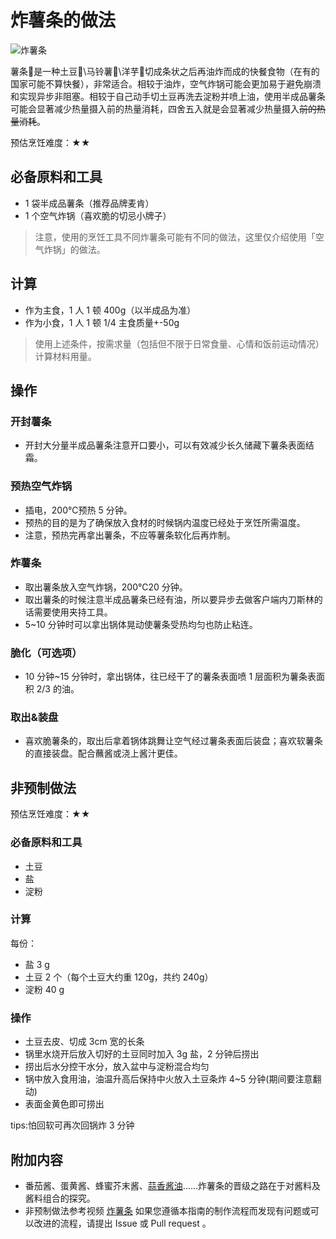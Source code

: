 # 炸薯条的做法

![炸薯条](./炸薯条.jpg)

薯条🍟是一种土豆🥔\马铃薯🥔\洋芋🥔切成条状之后再油炸而成的快餐食物（在有的国家可能不算快餐），非常适合。相较于油炸，空气炸锅可能会更加易于避免崩溃和实现异步非阻塞。相较于自己动手切土豆再洗去淀粉并喷上油，使用半成品薯条可能会显著减少热量摄入前的热量消耗，四舍五入就是会显著减少热量摄入~~前的热量消耗~~。

预估烹饪难度：★★

## 必备原料和工具

- 1 袋半成品薯条（推荐品牌麦肯）
- 1 个空气炸锅（喜欢脆的切忌小牌子）

> 注意，使用的烹饪工具不同炸薯条可能有不同的做法，这里仅介绍使用「空气炸锅」的做法。

## 计算

- 作为主食，1 人 1 顿 400g（以半成品为准）
- 作为小食，1 人 1 顿 1/4 主食质量+-50g

> 使用上述条件，按需求量（包括但不限于日常食量、心情和饭前运动情况）计算材料用量。

## 操作

### 开封薯条

- 开封大分量半成品薯条注意开口要小，可以有效减少长久储藏下薯条表面结霜。

### 预热空气炸锅

- 插电，200℃预热 5 分钟。
- 预热的目的是为了确保放入食材的时候锅内温度已经处于烹饪所需温度。
- 注意，预热完再拿出薯条，不应等薯条软化后再炸制。

### 炸薯条

- 取出薯条放入空气炸锅，200℃20 分钟。
- 取出薯条的时候注意半成品薯条已经有油，所以要异步去做客户端内刀斯林的话需要使用夹持工具。
- 5~10 分钟时可以拿出锅体晃动使薯条受热均匀也防止粘连。

### 脆化（可选项）

- 10 分钟~15 分钟时，拿出锅体，往已经干了的薯条表面喷 1 层面积为薯条表面积 2/3 的油。

### 取出&装盘

- 喜欢脆薯条的，取出后拿着锅体跳舞让空气经过薯条表面后装盘；喜欢软薯条的直接装盘。配合蘸酱或浇上酱汁更佳。

## 非预制做法

预估烹饪难度：★★

### 必备原料和工具

- 土豆
- 盐
- 淀粉

### 计算

每份：

- 盐 3 g
- 土豆 2 个（每个土豆大约重 120g，共约 240g）
- 淀粉 40 g

### 操作

- 土豆去皮、切成 3cm 宽的长条
- 锅里水烧开后放入切好的土豆同时加入 3g 盐，2 分钟后捞出
- 捞出后水分控干水分，放入盆中与淀粉混合均匀
- 锅中放入食用油，油温升高后保持中火放入土豆条炸 4~5 分钟(期间要注意翻动)
- 表面金黄色即可捞出

tips:怕回软可再次回锅炸 3 分钟

## 附加内容

- 番茄酱、蛋黄酱、蜂蜜芥末酱、[蒜香酱油](../../condiment/蒜香酱油.md)……炸薯条的晋级之路在于对酱料及酱料组合的探究。
- 非预制做法参考视频 [炸薯条](https://v.douyin.com/IOramVN3H70/)
如果您遵循本指南的制作流程而发现有问题或可以改进的流程，请提出 Issue 或 Pull request 。
